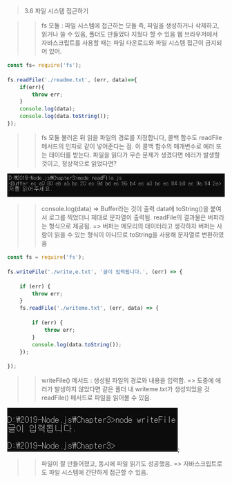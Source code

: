 > 3.6 파일 시스템 접근하기

>> fs 모듈 : 파일 시스템에 접근하는 모듈 
>> 즉, 파일을 생성하거나 삭제하고, 읽거나 쓸 수 있음, 폴더도 만들었다 지웠다 할 수 있음
>> 웹 브라우저에서 자바스크립트를 사용할 때는 파일 다운로드와 파일 시스템 접근이 금지되어 있어.

```javascript
const fs= require('fs');

fs.readFile('./readme.txt', (err, data)=>{
    if(err){
        throw err;
    }
    console.log(data);
    console.log(data.toString());
});
```

>> fs 모듈 불러온 뒤 읽을 파일의 경로를 지정합니다, 콜백 함수도 readFile 메서드의 인자로 같이 넣어준다는 점.
>> 이 콜백 함수의 매개변수로 에러 또는 데이터를 받는다.
>> 파일을 읽다가 무슨 문제가 생겼다면 에러가 발생할 것이고, 정상적으로 읽었다면?

![readFile](../image/readFile.PNG)

>> console.log(data) => Buffer라는 것이 출력 
>> data에 toString()을 붙여서 로그를 찍었더니 제대로 문자열이 출력됨.
>> readFile의 결과물은 버퍼라는 형식으로 제공됨. => 버퍼는 메모리의 데이터라고 생각하자
>> 버퍼는 사람이 읽을 수 있는 형식이 아니므로 toString을 사용해 문자열로 변환하였음

```javascript
const fs = require('fs');

fs.writeFile('./write,e.txt', '글이 입력됩니다.', (err) => {

    if (err) {
        throw err;
    }
    fs.readFile('./writeme.txt', (err, data) => {

        if (err) {
            throw err;
        }
        console.log(data.toString());
    });

});
```
>> writeFile() 메서드 : 생성될 파일의 경로와 내용을 입력함. => 도중에 에러가 발생하지 않았다면 같은 폴더 내 writeme.txt가 생성되었을 것
>> readFile() 메서드로 파일을 읽어볼 수 있음.

![writeFile](../image/writeFile.PNG);

>> 파일이 잘 만들어졌고, 동시에 파일 읽기도 성공했음. => 자바스크립트로도 파일 시스템에 간단하게 접근할 수 있음.